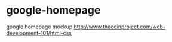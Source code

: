 google-homepage
===============

google homepage mockup
http://www.theodinproject.com/web-development-101/html-css
